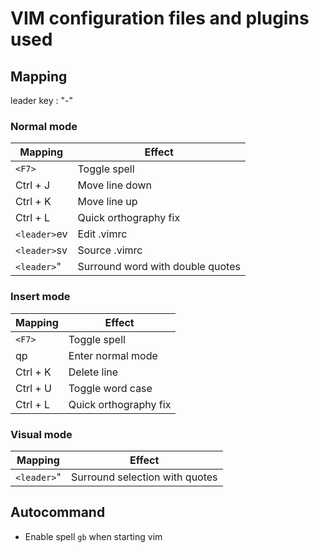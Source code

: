 # VIM configuration files and plugins used

## Mapping

leader key : "-"

### Normal mode

| Mapping       | Effect        |
| ------------- |---------------|
| `<F7>`	| Toggle spell	|
| Ctrl + J      | Move line down|
| Ctrl + K      | Move line up  |
| Ctrl + L	| Quick orthography fix |
| `<leader>`ev  | Edit .vimrc   |
| `<leader>`sv  | Source .vimrc |
| `<leader>`"	| Surround word with double quotes |

### Insert mode

| Mapping       | Effect        |
| ------------- |---------------|
| `<F7>`	| Toggle spell	|
| qp		| Enter normal mode |
| Ctrl + K      | Delete line   |
| Ctrl + U      | Toggle word case |
| Ctrl + L	| Quick orthography fix |

### Visual mode

| Mapping       | Effect        |
| ------------- |---------------|
| `<leader>`"	| Surround selection with quotes |

## Autocommand

* Enable spell `gb` when starting vim
